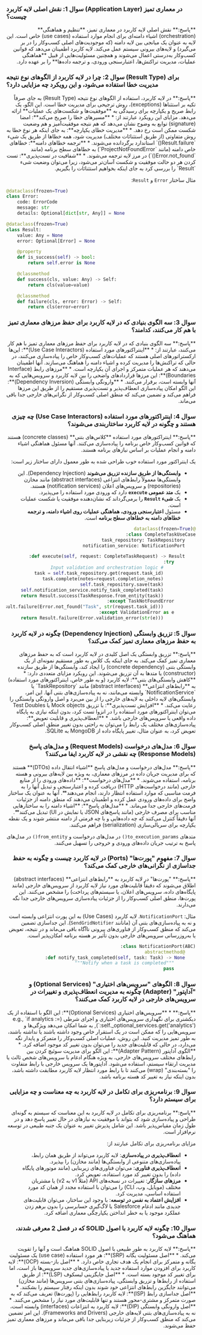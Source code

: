 ### سوال 1: نقش اصلی لایه کاربرد (Application Layer) در معماری تمیز چیست؟

<div dir="rtl" style="text-align: right;">
**پاسخ:** نقش اصلی لایه کاربرد در معماری تمیز، **تنظیم و هماهنگی** (orchestration) اشیاء دامنه‌ای برای انجام موارد استفاده (use cases) خاص است. این لایه به عنوان یک میانجی بین لایه دامنه (که موجودیت‌های اصلی کسب‌وکار را در بر می‌گیرد) و لایه‌های بیرونی سیستم عمل می‌کند. لایه کاربرد اطمینان می‌دهد که قوانین کسب‌وکار به‌درستی اعمال می‌شوند و همچنین مسئولیت‌هایی از قبیل **هماهنگی عملیات، مدیریت تراکنش‌ها، اعتبارسنجی ورودی، و ترجمه داده‌ها** را بر عهده دارد.
</div>

### سوال 2: چرا در لایه کاربرد از الگوهای نوع نتیجه (Result Type) برای مدیریت خطا استفاده می‌شود، و این رویکرد چه مزایایی دارد؟

<div dir="rtl" style="text-align: right;">
**پاسخ:** در لایه کاربرد، استفاده از الگوهای نوع نتیجه (Result Type) به جای صرفاً تکیه بر استثناها (exceptions)، روش ترجیحی برای مدیریت خطا است. این الگو، یک رابط صریح و یکپارچه برای رسیدگی به **موفقیت‌ها و شکست‌های یک عملیات** ارائه می‌دهد. مزایای این رویکرد عبارتند از:
*   **مسیرهای خطا را صریح می‌کند**: امضا (signature) توابع به وضوح نشان می‌دهد که هم نتیجه موفقیت‌آمیز و هم وضعیت شکست ممکن است رخ دهد.
*   **مدیریت خطای یکپارچه**: به جای اینکه هر نوع خطا به روش متفاوتی (از طریق استثنائات مختلف) مدیریت شود، همه خطاها از طریق یک شیء `Result.failure()` استاندارد برگردانده می‌شوند.
*   **ترجمه خطاهای دامنه**: خطاهای خاص دامنه (مانند `ProjectNotFoundError`) به خطاهای سطح برنامه (مانند `Error.not_found()`) در مرز لایه ترجمه می‌شوند.
*   **شفافیت در تست‌پذیری**: تست کردن هر دو حالت موفقیت و شکست آسان‌تر می‌شود، زیرا می‌توان وضعیت شیء `Result` را بررسی کرد به جای اینکه بخواهیم استثنائات را بگیریم.

مثال ساختار `Error` و `Result`:
</div>

```python
@dataclass(frozen=True)
class Error:
    code: ErrorCode
    message: str
    details: Optional[dict[str, Any]] = None

@dataclass(frozen=True)
class Result:
    value: Any = None
    error: Optional[Error] = None

    @property
    def is_success(self) -> bool:
        return self.error is None

    @classmethod
    def success(cls, value: Any) -> Self:
        return cls(value=value)

    @classmethod
    def failure(cls, error: Error) -> Self:
        return cls(error=error)
```

<div dir="rtl" style="text-align: right;">

### سوال 3: سه الگوی بنیادی که در لایه کاربرد برای حفظ مرزهای معماری تمیز با هم کار می‌کنند، کدامند؟

<div dir="rtl" style="text-align: right;">
**پاسخ:** سه الگوی بنیادی که در لایه کاربرد برای حفظ مرزهای معماری تمیز با هم کار می‌کنند، عبارتند از:
*   **اینتراکتورهای مورد استفاده (Use Case Interactors)**: این‌ها ارکستراتورهای اصلی هستند که عملیات‌های کسب‌وکار خاص را پیاده‌سازی می‌کنند، در حالی که تراکنش‌ها را مدیریت کرده و اشیاء دامنه را هماهنگ می‌سازند. آنها اطمینان می‌دهند که هر عملیات متمرکز و اجرای آن یکپارچه است.
*   **مرزهای رابط (Interface Boundaries)**: این مرزها قراردادهای واضحی را بین لایه کاربرد و سرویس‌هایی که به آنها وابسته است، برقرار می‌کنند.
*   **وارونگی وابستگی (Dependency Inversion)**: این الگو امکان پیاده‌سازی انعطاف‌پذیر و تست‌پذیری مستقیم را از طریق این مرزها فراهم می‌کند و تضمین می‌کند که منطق اصلی کسب‌وکار از نگرانی‌های خارجی جدا باقی می‌ماند.
</div>

### سوال 4: اینتراکتورهای مورد استفاده (Use Case Interactors) چه چیزی هستند و چگونه در لایه کاربرد ساختاربندی می‌شوند؟

<div dir="rtl" style="text-align: right;">
**پاسخ:** اینتراکتورهای مورد استفاده **کلاس‌های بتنی** (concrete classes) هستند که قوانین کسب‌وکار خاص برنامه را پیاده‌سازی می‌کنند. آنها مسئول هماهنگی اشیاء دامنه و انجام عملیات بر اساس نیازهای برنامه هستند.

یک اینتراکتور مورد استفاده خوب طراحی شده به طور معمول دارای ساختار زیر است:
*   **وابستگی‌ها از طریق سازنده تزریق می‌شوند** (Dependency Injection). این وابستگی‌ها معمولاً رابط‌های انتزاعی (abstract interfaces) مانند مخازن (repositories) و سرویس‌های اعلان (notification services) هستند.
*   یک **متد عمومی `execute`** دارد که ورودی مورد استفاده را می‌پذیرد.
*   یک **شیء `Result`** را برمی‌گرداند که نشان‌دهنده موفقیت یا شکست عملیات است.
*   مسئول **اعتبارسنجی ورودی، هماهنگی عملیات روی اشیاء دامنه، و ترجمه خطاهای دامنه به خطاهای سطح برنامه** است.
</div>

```python
@dataclass(frozen=True)
class CompleteTaskUseCase:
    task_repository: TaskRepository
    notification_service: NotificationPort

    def execute(self, request: CompleteTaskRequest) -> Result:
        try:
            # Input validation and orchestration logic
            task = self.task_repository.get(request.task_id)
            task.complete(notes=request.completion_notes)
            self.task_repository.save(task)
            self.notification_service.notify_task_completed(task)
            return Result.success(TaskResponse.from_entity(task))
        except TaskNotFoundError:
            return Result.failure(Error.not_found("Task", str(request.task_id)))
        except ValidationError as e:
            return Result.failure(Error.validation_error(str(e)))
```

<div dir="rtl" style="text-align: right;">

### سوال 5: تزریق وابستگی (Dependency Injection) چگونه در لایه کاربرد به حفظ مرزهای معماری تمیز کمک می‌کند؟

<div dir="rtl" style="text-align: right;">
**پاسخ:** تزریق وابستگی یک اصل کلیدی در لایه کاربرد است که به حفظ مرزهای معماری تمیز کمک می‌کند. به جای اینکه یک کلاس به طور مستقیم نمونه‌ای از یک وابستگی بتنی (concrete dependency) را ایجاد کند، وابستگی‌ها از طریق سازنده (constructor) یا متدها به آن تزریق می‌شوند. این رویکرد مزایای متعددی دارد:
*   **کاهش وابستگی‌های بتنی**: لایه کاربرد (و به طور خاص، اینتراکتورهای مورد استفاده) به **رابط‌های انتزاعی** (abstract interfaces) مانند `TaskRepository` یا `NotificationService` وابسته می‌مانند، نه به پیاده‌سازی‌های بتنی آنها. این امر، وابستگی‌های لایه داخلی به لایه‌های خارجی را از بین می‌برد و اصل وارونگی وابستگی را رعایت می‌کند.
*   **افزایش تست‌پذیری**: با تزریق Mock objects یا Test Doubles می‌توان اینتراکتورهای مورد استفاده را در انزوا تست کرد، بدون اینکه نیازی به پایگاه داده واقعی یا سرویس‌های خارجی باشد.
*   **انعطاف‌پذیری و قابلیت تعویض**: پیاده‌سازی‌های مختلف یک رابط را می‌توان به راحتی بدون تغییر منطق اصلی کسب‌وکار تعویض کرد، به عنوان مثال، تغییر پایگاه داده از MongoDB به SQLite.
</div>

### سوال 6: مدل‌های درخواست (Request Models) و مدل‌های پاسخ (Response Models) چه نقشی در لایه کاربرد ایفا می‌کنند؟

<div dir="rtl" style="text-align: right;">
**پاسخ:** مدل‌های درخواست و مدل‌های پاسخ **اشیاء انتقال داده (DTOs)** هستند که برای مدیریت جریان داده در مرزهای معماری، به ویژه بین لایه‌های بیرونی و هسته برنامه، استفاده می‌شوند.
*   **مدل‌های درخواست**: **داده‌های ورودی را از منابع خارجی (مانند درخواست‌های HTTP) دریافت کرده و اعتبارسنجی و تبدیل آنها را به فرمت مناسبی که موارد استفاده انتظار دارند، انجام می‌دهند**. آنها به عنوان یک ساختار واضح برای داده‌های ورودی عمل کرده و اطمینان می‌دهند که منطق دامنه از جزئیات فرمت‌های خارجی جدا می‌ماند.
*   **مدل‌های پاسخ**: **اشیاء دامنه را به ساختارهایی مناسب برای مصرف خارجی (مانند پاسخ‌های JSON یا نمایش در UI) تبدیل می‌کنند**. آنها دقیقاً کنترل می‌کنند که چه داده‌هایی و با چه فرمتی از دامنه منتشر شوند و یک نقطه یکپارچه برای سریالی‌سازی (serialization) فراهم می‌کنند.

متدهای `to_execution_params()` در مدل‌های درخواست و `from_entity()` در مدل‌های پاسخ به ترتیب جریان داده‌های ورودی و خروجی را تسهیل می‌کنند.
</div>

### سوال 7: مفهوم "پورت‌ها" (Ports) در لایه کاربرد چیست و چگونه به حفظ جداسازی از نگرانی‌های خارجی کمک می‌کند؟

<div dir="rtl" style="text-align: right;">
**پاسخ:** "پورت‌ها" در لایه کاربرد به **رابط‌های انتزاعی** (abstract interfaces) اطلاق می‌شوند که دقیقاً قابلیت‌های مورد نیاز لایه کاربرد از سرویس‌های خارجی (مانند پایگاه‌های داده، سرویس‌های اعلان، یا سیستم‌های پرداخت) را مشخص می‌کنند. این پورت‌ها، منطق اصلی کسب‌وکار را از جزئیات پیاده‌سازی سرویس‌های خارجی جدا نگه می‌دارند.

مثال: `NotificationPort`. لایه کاربرد (Use Cases) به این پورت انتزاعی وابسته است و نه به پیاده‌سازی‌های بتنی آن (مانانند `SendGridNotifier`). این جداسازی تضمین می‌کند که منطق کسب‌وکار از فناوری‌های بیرونی ناآگاه باقی می‌ماند و در نتیجه، تعویض یا به‌روزرسانی سرویس‌های خارجی بدون تأثیر بر هسته برنامه امکان‌پذیر است.
</div>

```python
class NotificationPort(ABC):
    @abstractmethod
    def notify_task_completed(self, task: Task) -> None:
        """Notify when a task is completed"""
        pass
```

<div dir="rtl" style="text-align: right;">

### سوال 8: الگوهای "سرویس‌های اختیاری" (Optional Services) و "آداپتور" (Adapter) چگونه به مدیریت انعطاف‌پذیری و تغییرات در سرویس‌های خارجی در لایه کاربرد کمک می‌کنند؟

<div dir="rtl" style="text-align: right;">
**پاسخ:**
*   **سرویس‌های اختیاری (Optional Services)**: این الگو با استفاده از یک دیکشنری برای نگهداری سرویس‌های اختیاری و اجرای شرطی (e.g., `if analytics := self._optional_services.get('analytics'):`), به شما امکان می‌دهد ویژگی‌ها و سرویس‌هایی را که ممکن است در یک استقرار خاص وجود داشته باشند یا نداشته باشند، به طور تمیز مدیریت کنید. این روش، عملیات اصلی کسب‌وکار را متمرکز و پایدار نگه می‌دارد، در حالی که قابلیت‌های جدید را می‌توان بدون تغییر کد موجود اضافه کرد.
*   **الگوی آداپتور (Adapter Pattern)**: این الگو برای مدیریت سوئیچ کردن بین رابط‌های مختلف سرویس‌های خارجی، به ویژه هنگام ادغام با سرویس‌های شخص ثالث یا مدیریت ارتقاء سیستم، استفاده می‌شود. آداپتورها یک سرویس خارجی با رابط متفاوت را "بسته‌بندی" (wrap) می‌کنند تا با رابط مورد انتظار لایه کاربرد مطابقت داشته باشد، بدون اینکه نیاز به تغییر کد هسته برنامه باشد.
</div>

### سوال 9: برنامه‌ریزی برای تکامل در لایه کاربرد به چه معناست و چه مزایایی برای سیستم دارد؟

<div dir="rtl" style="text-align: right;">
**پاسخ:** برنامه‌ریزی برای تکامل در لایه کاربرد به این معناست که سیستم به گونه‌ای طراحی و پیاده‌سازی شود که بتواند با موفقیت به نیازهای در حال تغییر پاسخ دهد و در طول زمان مقیاس‌پذیر باشد. این شامل پذیرش تغییر به عنوان یک جنبه طبیعی در توسعه نرم‌افزار است.

مزایای برنامه‌ریزی برای تکامل عبارتند از:
*   **انعطاف‌پذیری در پیاده‌سازی**: لایه کاربرد می‌تواند از طریق همان رابط، پیاده‌سازی‌های متنوعی از وابستگی‌ها (مانند مخازن) را بپذیرد.
*   **انعطاف‌پذیری فناوری**: می‌توان فناوری‌های زیربنایی (مانند موتورهای پایگاه داده) را بدون تغییر کد مورد استفاده، تعویض کرد.
*   **مرزهای سازگار**: تغییرات در نسخه‌های API (مثلاً v1 به v2) یا مشتریان مختلف (موبایل، وب، CLI) را می‌توان با استفاده مجدد از همان کد مورد استفاده اساسی، مدیریت کرد.
*   **افزایش اعتماد به نفس در توسعه**: با وجود این ساختار، می‌توان قابلیت‌های جدیدی مانند ادغام Salesforce یا لاگ‌گیری حسابرسی را بدون برهم زدن عملکرد موجود یا به خطر انداختن یکپارچگی معماری اضافه کرد.
</div>

### سوال 10: چگونه لایه کاربرد با اصول SOLID که در فصل 2 معرفی شدند، هماهنگ می‌شود؟

<div dir="rtl" style="text-align: right;">
**پاسخ:** لایه کاربرد به طور طبیعی با اصول SOLID هماهنگ است و آنها را تقویت می‌کند.
*   **اصل مسئولیت یگانه (SRP)**: هر مورد استفاده (use case) یک مسئولیت یگانه و متمرکز برای انجام یک هدف تجاری خاص دارد.
*   **اصل باز-بسته (OCP)**: لایه کاربرد برای افزودن موارد استفاده جدید یا پیاده‌سازی‌های جدید سرویس‌ها باز است، اما برای تغییر کد موجود بسته است.
*   **اصل جایگزینی لیسکوف (LSP)**: از طریق استفاده از رابط‌ها و تزریق وابستگی، پیاده‌سازی‌های بتنی سرویس‌ها (مانند مخازن) می‌توانند جایگزین رابط‌های انتزاعی خود شوند بدون اینکه رفتار سیستم را بشکنند.
*   **اصل جداسازی رابط (ISP)**: لایه کاربرد رابط‌هایی را (پورت‌ها) تعریف می‌کند که به صورت متمرکز و مشتری-محور هستند و تنها قابلیت‌های مورد نیاز را مشخص می‌کنند.
*   **اصل وارونگی وابستگی (DIP)**: لایه کاربرد به انتزاعات (interfaces) وابسته است، نه به پیاده‌سازی‌های بتنی لایه‌های خارجی (Frameworks and Drivers). این امر تضمین می‌کند که منطق کسب‌وکار از جزئیات زیربنایی جدا باقی می‌ماند و مرزهای معماری تمیز حفظ می‌شوند.
</div>
</div>